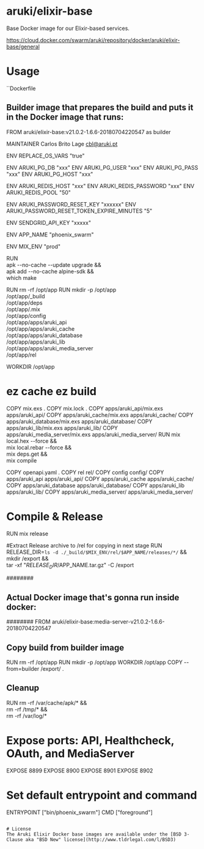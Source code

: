 # aruki/elixir-base

Base Docker image for our Elixir-based services.

https://cloud.docker.com/swarm/aruki/repository/docker/aruki/elixir-base/general


# Usage

``Dockerfile
## Builder image that prepares the build and puts it in the Docker image that runs:
FROM aruki/elixir-base:v21.0.2-1.6.6-20180704220547 as builder

MAINTAINER Carlos Brito Lage <cbl@aruki.pt>

ENV REPLACE_OS_VARS "true"

ENV ARUKI_PG_DB "xxx"
ENV ARUKI_PG_USER "xxx"
ENV ARUKI_PG_PASS "xxx"
ENV ARUKI_PG_HOST "xxx"

ENV ARUKI_REDIS_HOST "xxx"
ENV ARUKI_REDIS_PASSWORD "xxx"
ENV ARUKI_REDIS_POOL "50"

ENV ARUKI_PASSWORD_RESET_KEY "xxxxxx"
ENV ARUKI_PASSWORD_RESET_TOKEN_EXPIRE_MINUTES "5"

ENV SENDGRID_API_KEY "xxxxx"

ENV APP_NAME "phoenix_swarm"

ENV MIX_ENV "prod"

RUN \
    apk --no-cache --update upgrade && \
    apk add --no-cache alpine-sdk && \
    which make

RUN rm -rf /opt/app
RUN mkdir -p /opt/app \
    /opt/app/_build \
    /opt/app/deps \
    /opt/app/.mix \
    /opt/app/config \
    /opt/app/apps/aruki_api \
    /opt/app/apps/aruki_cache \
    /opt/app/apps/aruki_database \
    /opt/app/apps/aruki_lib \
    /opt/app/apps/aruki_media_server \
    /opt/app/rel

WORKDIR /opt/app

# ez cache ez build
COPY mix.exs .
COPY mix.lock .
COPY apps/aruki_api/mix.exs apps/aruki_api/
COPY apps/aruki_cache/mix.exs apps/aruki_cache/
COPY apps/aruki_database/mix.exs apps/aruki_database/
COPY apps/aruki_lib/mix.exs apps/aruki_lib/
COPY apps/aruki_media_server/mix.exs apps/aruki_media_server/
RUN mix local.hex --force && \
    mix local.rebar --force && \
    mix deps.get && \
    mix compile

COPY openapi.yaml .
COPY rel rel/
COPY config config/
COPY apps/aruki_api apps/aruki_api/
COPY apps/aruki_cache apps/aruki_cache/
COPY apps/aruki_database apps/aruki_database/
COPY apps/aruki_lib apps/aruki_lib/
COPY apps/aruki_media_server/ apps/aruki_media_server/

# Compile & Release
RUN mix release

#Extract Release archive to /rel for copying in next stage
RUN RELEASE_DIR=`ls -d ./_build/$MIX_ENV/rel/$APP_NAME/releases/*/` && \
    mkdir /export && \
    tar -xf "$RELEASE_DIR/$APP_NAME.tar.gz" -C /export

########
## Actual Docker image that's gonna run inside docker:
########
FROM aruki/elixir-base:media-server-v21.0.2-1.6.6-20180704220547

## Copy build from builder image
RUN rm -rf /opt/app
RUN mkdir -p /opt/app
WORKDIR /opt/app
COPY --from=builder /export/ .

## Cleanup
RUN rm -rf /var/cache/apk/* &&  \
    rm -rf /tmp/* &&  \
    rm -rf /var/log/*

# Expose ports: API, Healthcheck, OAuth, and MediaServer
EXPOSE 8899
EXPOSE 8900
EXPOSE 8901
EXPOSE 8902

# Set default entrypoint and command
ENTRYPOINT ["bin/phoenix_swarm"]
CMD ["foreground"]
```

# License
The Aruki Elixir Docker base images are available under the [BSD 3-Clause aka "BSD New" license](http://www.tldrlegal.com/l/BSD3)
